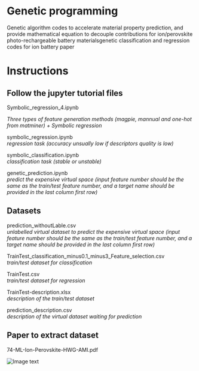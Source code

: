 # Genetic programming

  Genetic algorithm codes to accelerate material property prediction, and provide mathematical equation to decouple contributions for ion/perovskite photo-rechargeable battery materialsgenetic classification and regression codes for ion battery paper


# Instructions

## Follow the jupyter tutorial files

 Symbolic_regression_4.ipynb
 
 _Three types of feature generation methods (magpie, mannual and one-hot from matminer) + Symbolic regression_

 
 symbolic_regression.ipynb         
_regression task (accuracy unsually low if descriptors quality is low)_


 symbolic_classification.ipynb     
_classification task (stable or unstable)_


 genetic_prediction.ipynb          
_predict the expensive virtual space (input feature number should be the same as the train/test feature number, and a target name should be provided in the last column first row)_


## Datasets

 prediction_withoutLable.csv       
_unlabelled virtual dataset to predict the expensive virtual space (input feature number should be the same as the train/test feature number, and a target name should be provided in the last column first row)_


 TrainTest_classification_minus0.1_minus3_Feature_selection.csv       
_train/test dataset for classification_ 


 TrainTest.csv    
_train/test dataset for regression_


 TrainTest-description.xlsx    
_description of the train/test dataset_


 prediction_description.csv     
_description of the virtual dataset waiting for prediction_


## Paper to extract dataset

 74-ML-Ion-Perovskite-HWG-AMI.pdf


![Image text](https://github.com/Zhang-NJ-Lab/genetic_ion-perovskite_PhotoRechargeableBattery/blob/d3c783360adb07324894c02c1bf70ea58226f77b/images/paper.png)
